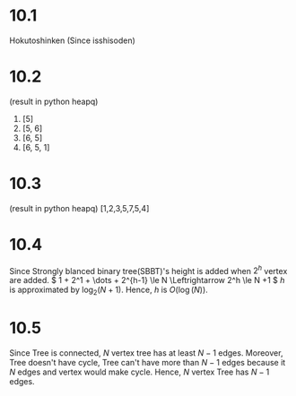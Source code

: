 # 10.1
Hokutoshinken (Since isshisoden)

# 10.2
(result in python heapq)
1. [5]
2. [5, 6]
3. [6, 5]
4. [6, 5, 1]
   
# 10.3
(result in python heapq)
[1,2,3,5,7,5,4]

# 10.4
Since Strongly blanced binary tree(SBBT)'s height is added when $2^h$ vertex are added.
$
1 + 2^1 + \dots + 2^{h-1} \le N \Leftrightarrow 2^h \le N +1
$
$h$ is approximated by $\log_2(N+1)$. Hence, $h$ is $O(\log(N))$. 
# 10.5
Since Tree is connected, $N$ vertex tree has at least $N-1$ edges.
Moreover, Tree doesn't have cycle, Tree can't have more than $N-1$ edges because it $N$ edges and vertex would make cycle.
Hence, $N$ vertex Tree has $N-1$ edges.